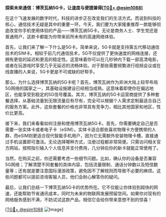 **探索未来通信：博茨瓦纳5G卡，让速度与便捷兼得[[TG💪+ @esim1088](https://t.me/s/esim1088)]**

在这个飞速发展的数字时代，科技的进步正在改变我们的生活方式。而说到科技的核心，通信技术无疑是其中的重要一环。今天，我们要为大家隆重推荐一款能够彻底改变你手机使用体验的产品——博茨瓦纳5G卡。无论是商务人士、学生党还是普通用户，这款卡都能为你带来前所未有的高速网络体验。

首先，让我们来了解一下什么是5G卡。简单来说，5G卡就是支持第五代移动通信技术的SIM卡。相较于前几代通信技术，5G不仅提供了更快速度的网络连接，还拥有更低的延迟和更高的稳定性。这意味着你可以在几秒钟内下载一部高清电影，或者在玩游戏时享受几乎无延迟的流畅体验。对于那些需要频繁进行视频会议或在线直播的人来说，5G卡更是不可或缺的好帮手。

那么，为什么选择博茨瓦纳的5G卡呢？首先，博茨瓦纳作为非洲大陆上较早布局5G网络的国家之一，其基础设施建设已经相当成熟。这意味着即使你在偏远地区，也能享受到稳定的5G信号覆盖。其次，博茨瓦纳的5G卡运营商提供了多种套餐选择，从基础流量到无限流量应有尽有，完全可以根据个人需求定制最适合自己的服务方案。此外，这些套餐的价格也非常具有竞争力，相比其他国家和地区，性价比更高。

接下来，我们来看看如何注册和使用博茨瓦纳5G卡。首先，你需要确定自己是否需要一张实体卡或者电子卡（eSIM）。实体卡适合那些喜欢物理卡方便携带的人群，而eSIM则更适合现代智能手机用户，因为它无需额外安装物理卡槽，直接通过手机设置即可激活。无论选择哪种方式，注册过程都非常简便。只需访问相关官方网站，按照指引输入个人信息并支付费用，几分钟后你的新卡就能正常使用了。

当然，在购买之前，你还需要考虑一些细节问题。比如，确认你的设备是否兼容5G网络；了解清楚不同套餐的具体内容，包括流量限制、通话分钟数以及短信数量等；还有就是要注意国际漫游政策，避免因不了解规则而导致不必要的麻烦。这些问题都可以提前咨询客服人员，他们会耐心解答你的疑问。

最后，让我们总结一下博茨瓦纳5G卡的优势所在。它不仅能让你体验到超快的网速，还能帮助节省通讯成本，同时为未来的物联网发展预留空间。如果你对现有的网络服务感到不满，不妨试试这款产品，相信它会给你带来意想不到的惊喜！

[[TG💪+ @esim1088](https://t.me/s/esim1088) ![Image](https://i.postimg.cc/4NQfJmqS/Snipaste-2025-05-13-00-14-12.png)]
